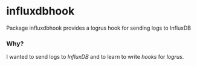 # influxdbhook
Package influxdbhook provides a logrus hook for sending logs to InfluxDB

### Why?
I wanted to send logs to *InfluxDB* and to learn to write *hooks* for *logrus*. 
